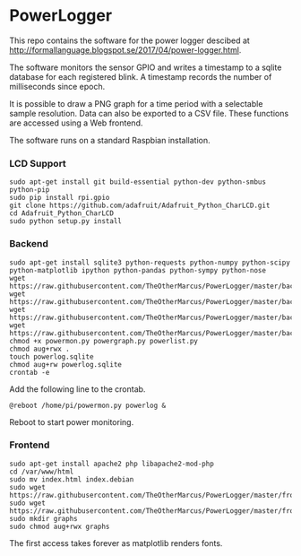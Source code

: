 # PowerLogger
This repo contains the software for the power logger descibed at http://formallanguage.blogspot.se/2017/04/power-logger.html.

The software monitors the sensor GPIO and writes a timestamp to a sqlite database for each registered blink. A timestamp records the number of milliseconds since epoch.

It is possible to draw a PNG graph for a time period with a selectable sample resolution. Data can also be exported to a CSV file. These functions are accessed using a Web frontend.

The software runs on a standard Raspbian installation.

### LCD Support
```
sudo apt-get install git build-essential python-dev python-smbus python-pip
sudo pip install rpi.gpio
git clone https://github.com/adafruit/Adafruit_Python_CharLCD.git
cd Adafruit_Python_CharLCD
sudo python setup.py install
```

### Backend
```
sudo apt-get install sqlite3 python-requests python-numpy python-scipy python-matplotlib ipython python-pandas python-sympy python-nose
wget https://raw.githubusercontent.com/TheOtherMarcus/PowerLogger/master/backend/powermon.py
wget https://raw.githubusercontent.com/TheOtherMarcus/PowerLogger/master/backend/powergraph.py
wget https://raw.githubusercontent.com/TheOtherMarcus/PowerLogger/master/backend/powerlist.py
wget https://raw.githubusercontent.com/TheOtherMarcus/PowerLogger/master/backend/logreader.py
chmod +x powermon.py powergraph.py powerlist.py
chmod aug+rwx .
touch powerlog.sqlite
chmod aug+rw powerlog.sqlite
crontab -e
```
Add the following line to the crontab.
```
@reboot /home/pi/powermon.py powerlog &
```
Reboot to start power monitoring.

### Frontend
```
sudo apt-get install apache2 php libapache2-mod-php
cd /var/www/html
sudo mv index.html index.debian
sudo wget https://raw.githubusercontent.com/TheOtherMarcus/PowerLogger/master/frontend/index.php
sudo wget https://raw.githubusercontent.com/TheOtherMarcus/PowerLogger/master/frontend/csv.php
sudo mkdir graphs
sudo chmod aug+rwx graphs
```

The first access takes forever as matplotlib renders fonts.
